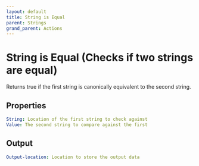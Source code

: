 ```yaml
---
layout: default
title: String is Equal
parent: Strings
grand_parent: Actions
---
```

# String is Equal (Checks if two strings are equal)
Returns true if the first string is canonically equivalent to the second string.

## Properties
```yaml
String: Location of the first string to check against
Value: The second string to compare against the first
```

## Output
```yaml
Output-location: Location to store the output data
```
